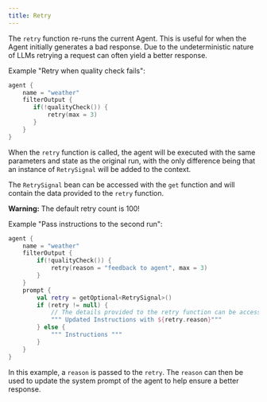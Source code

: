 ```yaml
---
title: Retry
---
```


The `retry` function re-runs the current Agent. This is useful for when the Agent initially generates a bad response.
Due to the undeterministic nature of LLMs retrying a request can often yield a better response.

Example "Retry when quality check fails":
```kotlin
agent {
    name = "weather"
    filterOutput {
       if(!qualityCheck()) {
           retry(max = 3)
       }
    }
}
```

When the `retry` function is called, the agent will be executed with the same parameters and state as the original run,
with the only difference being that an instance of `RetrySignal` will be added to the context.

The `RetrySignal` bean can be accessed with the `get` function
and will contain the data provided to the `retry` function.

**Warning:** The default retry count is 100! 

Example "Pass instructions to the second run":
```kotlin
agent {
    name = "weather"
    filterOutput {
        if(!qualityCheck()) {
            retry(reason = "feedback to agent", max = 3)
        }
    }
    prompt {
        val retry = getOptional<RetrySignal>()
        if (retry != null) {
            // The details provided to the retry function can be accessed here.
            """ Updated Instructions with ${retry.reason}"""
        } else {
            """ Instructions """
        }
    }
}
```

In this example, a `reason` is passed to the `retry`. 
The `reason` can then be used to update the system prompt of the agent to help ensure a better response. 